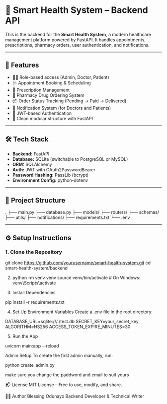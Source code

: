 # 🏥 Smart Health System – Backend API

This is the backend for the **Smart Health System**, a modern healthcare management platform powered by FastAPI. It handles appointments, prescriptions, pharmacy orders, user authentication, and notifications.

---

## 🚀 Features

- 👨‍⚕️ Role-based access (Admin, Doctor, Patient)
- 🩺 Appointment Booking & Scheduling
- 💊 Prescription Management
- 🛒 Pharmacy Drug Ordering System
- 📦 Order Status Tracking (Pending → Paid → Delivered)
- 🔔 Notification System (for Doctors and Patients)
- 🔐 JWT-based Authentication
- 📂 Clean modular structure with FastAPI

---

## 🛠️ Tech Stack

- **Backend:** FastAPI
- **Database:** SQLite (switchable to PostgreSQL or MySQL)
- **ORM:** SQLAlchemy
- **Auth:** JWT with OAuth2PasswordBearer
- **Password Hashing:** PassLib (bcrypt)
- **Environment Config:** python-dotenv

---

## 📂 Project Structure

.
├── main.py
├── database.py
├── models/
├── routers/
├── schemas/
├── utils/
├── notifications/
├── requirements.txt
└── .env


---

## ⚙️ Setup Instructions

### 1. Clone the Repository


git clone https://github.com/yourusername/smart-health-system.git
cd smart-health-system/backend

2. python -m venv venv
source venv/bin/activate  # On Windows: venv\Scripts\activate


3. Install Dependencies

pip install -r requirements.txt

4. Set Up Environment Variables
Create a .env file in the root directory:

DATABASE_URL=sqlite:///./test.db
SECRET_KEY=your_secret_key
ALGORITHM=HS256
ACCESS_TOKEN_EXPIRE_MINUTES=30

5. Run the App

uvicorn main:app --reload

Admin Setup
To create the first admin manually, run:

python create_admin.py

make sure you change the paddword and email to suit yours

📬 License
MIT License – Free to use, modify, and share.

👨‍💻 Author
Blessing Odunayo
Backend Developer & Technical Writer


